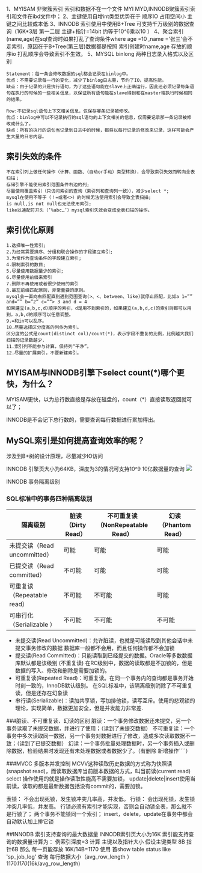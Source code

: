 1、MYISAM 非聚簇索引 索引和数据不在一个文件 MYI MYD,INNODB聚簇索引索引和文件在ibd文件中；
2、主键使用自增int类型优势在于 顺序IO 占用空间小 主键之间比较成本低
3、INNODB 索引使用中使用B+Tree 可支持千万级别的数据查询（16K*3层 第一二层 主键+指针=14bit 约等于10^6乘以10 ）
4、聚合索引(name,age)在sql查询时如果打乱了查询条件where age =10 ,name ='张三'会不走索引，原因在于B+Tree(第三层)数据都是按照
索引创建时name,age 存放的顺序io 打乱顺序会导致索引不生效。
5、MYSQL binlong 两种日志录入格式以及区别

```
Statement：每一条会修改数据的sql都会记录在binlog中。
优点：不需要记录每一行的变化，减少了binlog日志量，节约了IO，提高性能。
缺点：由于记录的只是执行语句，为了这些语句能在slave上正确运行，因此还必须记录每条语句在执行的时候的一些相关信息，以保证所有语句能在slave得到和在master端执行时候相同的结果。

Row:不记录sql语句上下文相关信息，仅保存哪条记录被修改。
优点：binlog中可以不记录执行的sql语句的上下文相关的信息，仅需要记录那一条记录被修改成什么了。
缺点：所有的执行的语句当记录到日志中的时候，都将以每行记录的修改来记录，这样可能会产生大量的日志内容。
```

## 索引失效的条件

```
不在索引列上做任何操作（计算、函数、（自动or手动）类型转换），会导致索引失效而转向全表扫描；
存储引擎不能使用索引范围条件右边的列;
尽量使用覆盖索引（只访问索引的查询（索引列和查询列一致）），减少select *;
mysql在使用不等于（！=或者<>）的时候无法使用索引会导致全表扫描;
is null,is not null也无法使用索引;
like以通配符开头（’%abc…’）mysql索引失效会变成全表扫描的操作。
```

## 索引优化原则

```
1.选择唯一性索引;
2.为经常需要排序、分组和联合操作的字段建立索引;
3.为常作为查询条件的字段建立索引;
4.限制索引的数目;
5.尽量使用数据量少的索引;
6.尽量使用前缀来索引
7.删除不再使用或者很少使用的索引
8.最左前缀匹配原则，非常重要的原则。
mysql会一直向右匹配直到遇到范围查询(>、<、between、like)就停止匹配，比如a 1=”” and=”” b=”2” c=”“> 3 and d = 4 
如果建立(a,b,c,d)顺序的索引，d是用不到索引的，如果建立(a,b,d,c)的索引则都可以用到，a,b,d的顺序可以任意调整。
9.=和in可以乱序。
10.尽量选择区分度高的列作为索引。
区分度的公式是count(distinct col)/count(*)，表示字段不重复的比例，比例越大我们扫描的记录数越少.
11.索引列不能参与计算，保持列“干净”。
12.尽量的扩展索引，不要新建索引。
```

## MYISAM与INNODB引擎下select count(*)哪个更快，为什么？
MYISAM更快，以为总行数直接是存放在磁盘的，count（*）直接读取返回就可以了；

INNODB是不会记下总行数的，需要查询每行数据进行累加得出。



## MySQL索引是如何提高查询效率的呢？
涉及到B+树的设计原理，尽量减少IO访问

INNODB 引擎页大小为64KB，深度为3的情况可支持10^9 10亿数据量的查询
![](E:\ideaWorkSpace2019\study\study-summary\数据库\mysql\images\B+树结构.jpg)



INNODB 事务隔离级别

### SQL标准中的事务四种隔离级别
| 隔离级别                     | 脏读（Dirty Read） | 不可重复读（NonRepeatable Read） | 幻读（Phantom Read） |
| ---------------------------- | ------------------ | -------------------------------- | -------------------- |
| 未提交读（Read uncommitted） | 可能               | 可能                             | 可能                 |
| 已提交读（Read committed）   | 不可能             | 可能                             | 可能                 |
| 可重复读（Repeatable read）  | 不可能             | 不可能                           | 可能                 |
| 可串行化（Serializable ）    | 不可能             | 不可能                           | 不可能               |

- 未提交读(Read Uncommitted)：允许脏读，也就是可能读取到其他会话中未提交事务修改的数据
  数据库一般都不会用，而且任何操作都不会加锁
- 提交读(Read Committed)：只能读取到已经提交的数据。Oracle等多数数据库默认都是该级别 (不重复读)
  在RC级别中，数据的读取都是不加锁的，但是数据的写入、修改和删除是需要加锁的。
- 可重复读(Repeated Read)：可重复读。在同一个事务内的查询都是事务开始时刻一致的，InnoDB默认级别。
  在SQL标准中，该隔离级别消除了不可重复读，但是还存在幻象读
- 串行读(Serializable)：读加共享锁，写加排他锁，读写互斥。使用的悲观锁的理论，实现简单，数据更加安全，但是并发能力非常差.


###脏读、不可重复读、幻读的区别
脏读：一个事务修改数据还未提交，另一个事务读取了未提交数据，并进行了使用；（读到了未提交数据）
不可重复读：一个事务中多次读取同一数据，另一个事务对数据进行了修改，造成多次读取数据不一致；（读到了已提交数据）
幻读：一个事务批量处理数据时，另一个事务插入或删除数据，检验结果时发现还有未处理数据或者数据少了。（有删除 新增操作````）


###MVCC 多版本并发控制
MCVV这种读取历史数据的方式称为快照读(snapshot read)，而读取数据库当前版本数据的方式，叫当前读(current read)
select 操作使用的就是操作读取性能高不需要加锁，
update|delete|insert使用当前读，读取的都是最新数据包括没有commit的，需要加锁。

表锁：
不会出现死锁，发生锁冲突几率高，并发低。
行锁：
会出现死锁，发生锁冲突几率低，并发高。
行锁必须有索引才能实现，否则会自动锁全表，那么就不是行锁了；
两个事务不能锁同一个索引；
insert，delete，update在事务中都会自动默认加上排它锁

##INNODB 索引支持查询的最大数据量
INNODB索引页大小为16K
索引能支持查询的数据量计算为：
例索引深度=3 计算 主键以及指针大小 假设主键类型 8B 指针6B 那么 每一页能存放 16K/14B=1170
使用 首show table status like 'sp_job_log' 查询 每行数据大小（avg_row_length ）
1170*1170*(16k/avg_row_length)




























